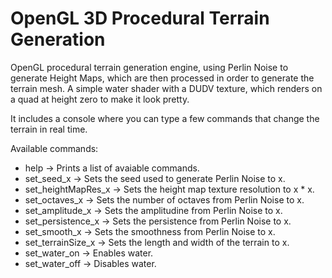 # OpenGL 3D Procedural Terrain Generation

OpenGL procedural terrain generation engine, using Perlin Noise to generate Height Maps, which are then processed in order to generate the terrain mesh. A simple water shader with a DUDV texture, which renders on a quad at height zero to make it look pretty.

It includes a console where you can type a few commands that change the terrain in real time.

Available commands:

* help -> Prints a list of avaiable commands.
* set_seed_x -> Sets the seed used to generate Perlin Noise to x.
* set_heightMapRes_x -> Sets the height map texture resolution to x * x.
* set_octaves_x -> Sets the number of octaves from Perlin Noise to x.
* set_amplitude_x -> Sets the amplitudine from Perlin Noise to x.
* set_persistence_x -> Sets the persistence from Perlin Noise to x.
* set_smooth_x -> Sets the smoothness from Perlin Noise to x.
* set_terrainSize_x -> Sets the length and width of the terrain to x.
* set_water_on -> Enables water.
* set_water_off -> Disables water.
